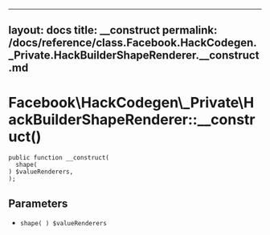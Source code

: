 
***

layout: docs
title: __construct
permalink: /docs/reference/class.Facebook.HackCodegen._Private.HackBuilderShapeRenderer.__construct.md
---







# Facebook\\HackCodegen\\_Private\\HackBuilderShapeRenderer::__construct()




``` Hack
public function __construct(
  shape(
) $valueRenderers,
);
```




## Parameters




+ ` shape( ) $valueRenderers `